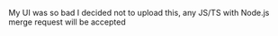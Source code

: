 My UI was so bad I decided not to upload this, any JS/TS with Node.js merge request will be accepted